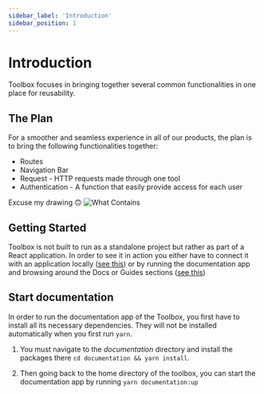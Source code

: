```yaml
---
sidebar_label: 'Introduction'
sidebar_position: 1
---
```


# Introduction

Toolbox focuses in bringing together several common functionalities in one place for reusability.

## The Plan

For a smoother and seamless experience in all of our products, the plan is to bring the following functionalities together:

* Routes
* Navigation Bar
* Request - HTTP requests made through one tool
* Authentication - A function that easily provide access for each user

Excuse my drawing 🙃
![What Contains](/img/Toolbox-graph.jpeg)

## Getting Started

Toolbox is not built to run as a standalone project but rather as part of a React application. In order to see it in action
you either have to connect it with an application locally ([see this](/docs/maintenance)) or by running the documentation app
and browsing around the Docs or Guides sections ([see this](/docs/intro#start-documentation))


## Start documentation

In order to run the documentation app of the Toolbox, you first have to install all its necessary dependencies. They will not be installed automatically
when you first run `yarn`.

1) You must navigate to the *documentation* directory and install the packages there `cd documentation && yarn install`.

2) Then going back to the home directory of the toolbox, you can start the documentation app by running `yarn documentation:up`

